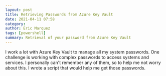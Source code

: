 ```yaml
---
layout: post
title: Retrieving Passwords from Azure Key Vault
date: 2021-04-11 07:58
category: 
author: Eric Marquez
tags: [powershell]
summary: Retrieval of your password from Azure Key Vault
---
```


I work a lot with Azure Key Vault to manage all my system passwords.  One challenge is working with complex passwords to access systems and services.  I personally can't remember any of them, so to help me not worry about this.  I wrote a script that would help me get those passwords.






